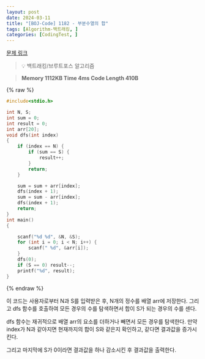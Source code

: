 ```yaml
---
layout: post
date: 2024-03-11
title: "[BOJ-Code] 1182 - 부분수열의 합"
tags: [Algorithm-백트래킹, ]
categories: [CodingTest, ]
---
```



[문제 링크](https://www.acmicpc.net/problem/1182)


> 💡 백트래킹/브루트포스 알고리즘


> **Memory   1112KB                                   Time   4ms                                Code Length   410B**



{% raw %}
```c++
#include<stdio.h>

int N, S;
int sum = 0;
int result = 0;
int arr[20];
void dfs(int index)
{
	if (index == N) {
		if (sum == S) {
			result++;
		}
		return;
	}

	sum = sum + arr[index];
	dfs(index + 1);
	sum = sum - arr[index];
	dfs(index + 1);
	return;
}
int main()
{

	scanf("%d %d", &N, &S);
	for (int i = 0; i < N; i++) {
		scanf(" %d", &arr[i]);
	}
	dfs(0);
	if (S == 0) result--;
	printf("%d", result);
}
```
{% endraw %}



이 코드는 사용자로부터 N과 S를 입력받은 후, N개의 정수를 배열 arr에 저장한다. 그리고 dfs 함수를 호출하여 모든 경우의 수를 탐색하면서 합이 S가 되는 경우의 수를 센다.

dfs 함수는 재귀적으로 배열 arr의 요소를 더하거나 빼면서 모든 경우를 탐색한다. 만약 index가 N과 같아지면 현재까지의 합이 S와 같은지 확인하고, 같다면 결과값을 증가시킨다.

그리고 마지막에 S가 0이라면 결과값을 하나 감소시킨 후 결과값을 출력한다.

